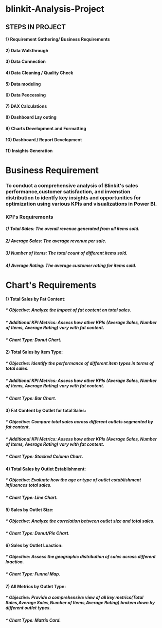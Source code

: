 # blinkit-Analysis-Project

## STEPS IN PROJECT 

#### 1) Requirement Gathering/ Business Requirements
#### 2) Data Walkthrough
#### 3) Data Connection
#### 4) Data Cleaning / Quality Check
#### 5) Data modeling
#### 6) Data Peocessing
#### 7) DAX Calculations
#### 8) Dashboard Lay outing
#### 9) Charts Development and Formatting
#### 10) Dashboard / Report Development
#### 11) Insights Generation

# Business Requirement
### To conduct a comprehensive analysis of Blinkit's sales performance,customer satisfaction, and invenstion distribution to identfy key insights and opportunities for optimization using various KPIs and visualizations in Power BI.

### KPI's Requirements

##### 1) Total Sales: The overall revenue generated from all  items sold.
##### 2) Average Sales: The average revenue per sale.
##### 3) Number of Items: The total count of different items sold.
##### 4) Average Rating: The average customer rating for items sold.

# Chart's Requirements

#### 1) Total Sales by Fat Content:
#####   * Objective: Analyze the impact of fat content on total sales.
#####   * Additional KPI Metrics: Assess how other KPIs (Average Sales, Number of Items, Average Rating) vary with fat content.
#####   * Chart Type: Donut Chart.

#### 2) Total Sales by Item Type:
#####   * Objective: Identify the performance of different item types in terms of total sales.
#####   * Additional KPI Metrics: Assess how other KPIs (Average Sales, Number of Items, Average Rating) vary with fat content.
#####   * Chart Type: Bar Chart.

#### 3) Fat Content by Outlet for total Sales:
#####   * Objective: Compare total sales across different outlets segmented by fat content.
#####   * Additional KPI Metrics: Assess how other KPIs (Average Sales, Number of Items, Average Rating) vary with fat content.
#####   * Chart Type: Stacked Column Chart.

#### 4) Total Sales by Outlet Establishment:
#####   * Objective: Evaluate how the age or type of outlet establishment influences total sales.
#####   * Chart Type: Line Chart.

#### 5) Sales by Outlet Size:
#####   * Objective: Analyze the correlation between outlet size and total sales.
#####   * Chart Type: Donut/Pie Chart.

#### 6) Sales by Outlet Loaction:
#####   * Objective: Assess the geographic distribution of sales across different loaction.
#####   * Chart Type: Funnel Map.

#### 7) All Metrics by Outlet Type:
#####   * Objective: Provide a comprehensive view of all key metrics(Total Sales,Average Sales,Number of Items,Average Rating) brokem down by different outlet types.
#####   * Chart Type: Matrix Card.
